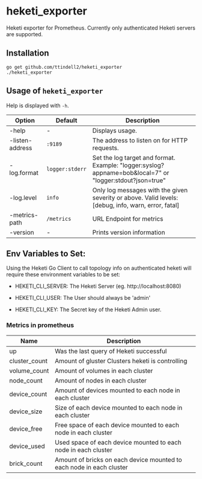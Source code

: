 # heketi_exporter
Heketi exporter for Prometheus. Currently only authenticated Heketi servers are supported.

## Installation

```
go get github.com/ttindell2/heketi_exporter
./heketi_exporter
```

## Usage of `heketi_exporter`
Help is displayed with `-h`.

| Option                   | Default             | Description
| ------------------------ | ------------------- | -----------------
| -help                    | -                   | Displays usage.
| -listen-address          | `:9189`             | The address to listen on for HTTP requests.
| -log.format              | `logger:stderr`     | Set the log target and format. Example: "logger:syslog?appname=bob&local=7" or "logger:stdout?json=true"
| -log.level               | `info`              | Only log messages with the given severity or above. Valid levels: [debug, info, warn, error, fatal]
| -metrics-path            | `/metrics`          | URL Endpoint for metrics
| -version                 | -                   | Prints version information


## Env Variables to Set:
Using the Heketi Go Client to call topology info on authenticated heketi will require these environment variables to be set:

* HEKETI_CLI_SERVER: The Heketi Server (eg. http://localhost:8080)

* HEKETI_CLI_USER: The User should always be 'admin'

* HEKETI_CLI_KEY: The Secret key of the Heketi Admin user.

### Metrics in prometheus

| Name                                               | Description                             |
| -------------------------------------------------- | ----------------------------------------|
| up                                                 | Was the last query of Heketi successful |
| cluster_count                                      | Amount of gluster Clusters heketi is controlling |
| volume_count                                       | Amount of volumes in each cluster       |
| node_count                                         | Amount of nodes in each cluster         |
| device_count                                       | Amount of devices mounted to each node in each cluster |
| device_size                                        | Size of each device mounted to each node in each cluster |
| device_free                                        | Free space of each device mounted to each node in each cluster |
| device_used                                        | Used space of each device mounted to each node in each cluster |
| brick_count                                        | Amount of bricks on each device mounted to each node in each cluster |
